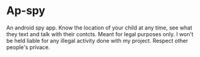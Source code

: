 # Ap-spy
An android spy app. Know the location of your child at any time, see what they text and talk with their contcts. Meant for legal purposes only. I won't be held liable for any illegal activity done with my project. Respect other people's privace.
